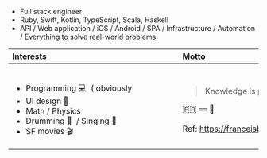 - Full stack engineer
- Ruby, Swift, Kotlin, TypeScript, Scala, Haskell
- API / Web application / iOS / Android / SPA / Infrastructure / Automation / Everything to solve real-world problems

| Interests&nbsp;&nbsp;&nbsp;&nbsp;&nbsp;&nbsp;&nbsp;&nbsp;&nbsp;&nbsp;&nbsp;&nbsp;&nbsp;&nbsp;&nbsp;&nbsp;&nbsp;&nbsp;&nbsp;&nbsp;&nbsp;&nbsp;&nbsp;&nbsp;&nbsp;&nbsp;&nbsp;&nbsp;&nbsp;&nbsp;&nbsp;&nbsp;&nbsp;&nbsp;&nbsp;&nbsp;&nbsp;&nbsp;&nbsp;&nbsp;&nbsp;&nbsp;&nbsp;&nbsp;&nbsp;&nbsp;&nbsp;&nbsp;&nbsp;&nbsp;&nbsp;&nbsp;&nbsp;&nbsp;&nbsp;&nbsp;&nbsp;&nbsp;&nbsp;&nbsp;| Motto&nbsp;&nbsp;&nbsp;&nbsp;&nbsp;&nbsp;&nbsp;&nbsp;&nbsp;&nbsp;&nbsp;&nbsp;&nbsp;&nbsp;&nbsp;&nbsp;&nbsp;&nbsp;&nbsp;&nbsp;&nbsp;&nbsp;&nbsp;&nbsp;&nbsp;&nbsp;&nbsp;&nbsp;&nbsp;&nbsp;&nbsp;&nbsp;&nbsp;&nbsp;&nbsp;&nbsp;&nbsp;&nbsp;&nbsp;&nbsp;&nbsp;&nbsp;&nbsp;&nbsp;&nbsp;&nbsp;&nbsp;&nbsp;&nbsp;&nbsp;&nbsp;&nbsp;&nbsp;&nbsp;&nbsp;&nbsp;&nbsp;&nbsp;&nbsp;&nbsp;&nbsp;&nbsp;&nbsp;&nbsp;&nbsp;&nbsp;&nbsp;&nbsp;&nbsp;&nbsp; | Links&nbsp;&nbsp;&nbsp;&nbsp;&nbsp;&nbsp;&nbsp;&nbsp;&nbsp;&nbsp;&nbsp;&nbsp;&nbsp;&nbsp;&nbsp;&nbsp;&nbsp;&nbsp;&nbsp;&nbsp;&nbsp;&nbsp;&nbsp;&nbsp;&nbsp;&nbsp;&nbsp;&nbsp;&nbsp;&nbsp;&nbsp;&nbsp;&nbsp;&nbsp;&nbsp;&nbsp;&nbsp;&nbsp;&nbsp;&nbsp;&nbsp;&nbsp;&nbsp;&nbsp;&nbsp; |
|:--------- |:----- |:----- |
| <br><ul><li>Programming :computer: &nbsp;( obviously</li><li>UI design :art:</li><li>Math / Physics</li><li>Drumming :drum: &nbsp;/ Singing :microphone:</li><li>SF movies :clapper:</li></ul> | <blockquote>Knowledge is power, France is Bacon</blockquote>:fr: `==` :bacon:<br><br>Ref: https://franceisbacon.com | <br><ul><li>[blog](https://blog.unhappychoice.com)</li><li>[RubyGems.org](https://rubygems.org/profiles/unhappychoice)</li><li>[npm](https://www.npmjs.com/~unhappychoice)</li><li>[Linkedin](https://www.linkedin.com/in/裕史-上木-4a17a5101)</li><li>[Twitter](https://twitter.com/unhappychoice_e)</li></ul>|
